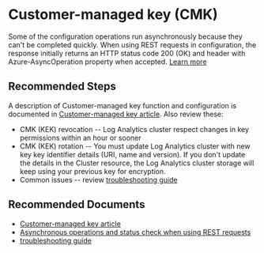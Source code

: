 
<properties
pageTitle="Customer-managed key (CMK)"
description="Customer-managed key (CMK)"
service="microsoft.operationalinsights"
resource="workspaces"
articleId="operationalinsights_customer_managed_key_(cmk)"
symptomID=""
infoBubbleText=""
authors="yossiy"
ms.author="yossiy"
displayorder=""
selfHelpType="generic"
supportTopicIds=""
resourceTags=""
productPesIds="15725"
cloudEnvironments="Public, Fairfax, Mooncake, usnat, ussec"
ownershipId="AzureMonitoring_LogAnalytics"
/>

# Customer-managed key (CMK)

Some of the configuration operations run asynchronously because they can't be completed quickly. When using REST requests in configuration, the response initially returns an HTTP status code 200 (OK) and header with Azure-AsyncOperation property when accepted. [Learn more](https://docs.microsoft.com/azure/azure-monitor/platform/customer-managed-keys#asynchronous-operations-and-status-check)

## **Recommended Steps**

A description of Customer-managed key function and configuration is documented in [Customer-managed key article](https://docs.microsoft.com/azure/azure-monitor/platform/customer-managed-keys). Also review these:
* CMK (KEK) revocation -- Log Analytics cluster respect changes in key permissions within an hour or sooner
* CMK (KEK) rotation -- You must update Log Analytics cluster with new key key identifier details (URI, name and version). If you don't update the details in the Cluster resource, the Log Analytics cluster storage will keep using your previous key for encryption.
* Common issues -- review [troubleshooting guide](https://docs.microsoft.com/azure/azure-monitor/platform/customer-managed-keys#troubleshooting)

## **Recommended Documents**

* [Customer-managed key article](https://docs.microsoft.com/azure/azure-monitor/platform/customer-managed-keys)
* [Asynchronous operations and status check when using REST requests](https://docs.microsoft.com/azure/azure-monitor/platform/customer-managed-keys#asynchronous-operations-and-status-check)
* [troubleshooting guide](https://docs.microsoft.com/azure/azure-monitor/platform/customer-managed-keys#troubleshooting)
